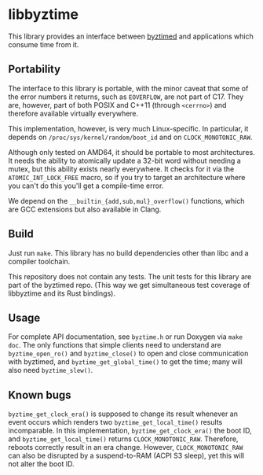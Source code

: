 # libbyztime

This library provides an interface between
[byztimed](https://github.com/akamai-contrib/byztimed)
and applications which consume time from it.

## Portability

The interface to this library is portable, with the minor caveat that
some of the error numbers it returns, such as `EOVERFLOW`, are not
part of C17. They are, however, part of both POSIX and C++11 (through
`<cerrno>`) and therefore available virtually everywhere.

This implementation, however, is very much Linux-specific. In
particular, it depends on `/proc/sys/kernel/random/boot_id` and on
`CLOCK_MONOTONIC_RAW`.

Although only tested on AMD64, it should be portable to most
architectures.  It needs the ability to atomically update a 32-bit
word without needing a mutex, but this ability exists nearly
everywhere. It checks for it via the `ATOMIC_INT_LOCK_FREE` macro,
so if you try to target an architecture where you can't do this
you'll get a compile-time error.

We depend on the `__builtin_{add,sub,mul}_overflow()` functions,
which are GCC extensions but also available in Clang.

## Build

Just run `make`. This library has no build dependencies other than
libc and a compiler toolchain.

This repository does not contain any tests. The unit tests for this
library are part of the byztimed repo. (This way we get simultaneous
test coverage of libbyztime and its Rust bindings).

## Usage

For complete API documentation, see `byztime.h` or run Doxygen via
`make doc`. The only functions that simple clients need to understand
are `byztime_open_ro()` and `byztime_close()` to open and close
communication with byztimed, and `byztime_get_global_time()` to get
the time; many will also need `byztime_slew()`.

## Known bugs

`byztime_get_clock_era()` is supposed to change its result whenever an
event occurs which renders two `byztime_get_local_time()` results
incomparable.  In this implementation, `byztime_get_clock_era()` the
boot ID, and `byztime_get_local_time()` returns
`CLOCK_MONOTONIC_RAW`. Therefore, reboots correctly result in an era
change. However, `CLOCK_MONOTONIC_RAW` can also be disrupted by a
suspend-to-RAM (ACPI S3 sleep), yet this will not alter the boot ID.
